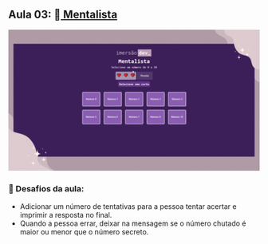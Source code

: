 ## Aula 03: 🧠[ Mentalista](https://codepen.io/camilavitoriacosta/pen/dyRdWgK)

![Video Demo](https://github.com/camilavitoriacosta/ImersaoDev/blob/main/Aula%2003%20-%20Mentalista/mentalista.gif)

### 📒 Desafios da aula:

- Adicionar um número de tentativas para a pessoa tentar acertar e imprimir a resposta no final.
- Quando a pessoa errar, deixar na mensagem se o número chutado é maior ou menor que o número secreto.

